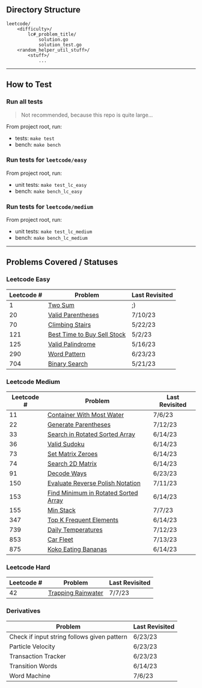 ## Directory Structure
    leetcode/
        <difficulty>/
            lc#_problem_title/
                solution.go
                solution_test.go
        <random_helper_util_stuff>/
            <stuff>/
                ...

--- 
## How to Test
### Run all tests
> Not recommended, because this repo is quite large...

From project root, run:
* tests: `make test`
* bench: `make bench`

### Run tests for `leetcode/easy` 
From project root, run: 
* unit tests: `make test_lc_easy`
* bench: `make bench_lc_easy`

### Run tests for `leetcode/medium` 
From project root, run:
* unit tests: `make test_lc_medium`
* bench: `make bench_lc_medium`

---
## Problems Covered / Statuses 

### Leetcode Easy
| Leetcode # | Problem                                                                                       | Last Revisited |
|------------|-----------------------------------------------------------------------------------------------|----------------|
| 1          | [Two Sum](https://leetcode.com/problems/two-sum/)                                             | ;)             | 
| 20         | [Valid Parentheses](https://leetcode.com/problems/valid-parentheses/)                         | 7/10/23        |
| 70         | [Climbing Stairs](https://leetcode.com/problems/climbing-stairs/)                             | 5/22/23        |
| 121        | [Best Time to Buy Sell Stock](https://leetcode.com/problems/best-time-to-buy-and-sell-stock/) | 5/2/23         |
| 125        | [Valid Palindrome](https://leetcode.com/problems/valid-palindrome/)                           | 5/16/23        |
| 290        | [Word Pattern](https://leetcode.com/problems/word-pattern/)                                   | 6/23/23        |
| 704        | [Binary Search](https://leetcode.com/problems/binary-search/)                                 | 5/21/23        |

### Leetcode Medium
| Leetcode # | Problem                                                                                                     | Last Revisited |
|------------|-------------------------------------------------------------------------------------------------------------|----------------|
| 11         | [Container With Most Water](https://leetcode.com/problems/container-with-most-water/)                       | 7/6/23         |
| 22         | [Generate Parentheses](https://leetcode.com/problems/generate-parentheses/)                                 | 7/12/23        |
| 33         | [Search in Rotated Sorted Array](https://leetcode.com/problems/search-in-rotated-sorted-array/)             | 6/14/23        |
| 36         | [Valid Sudoku](https://leetcode.com/problems/valid-sudoku/)                                                 | 6/14/23        |
| 73         | [Set Matrix Zeroes](https://leetcode.com/problems/set-matrix-zeroes/)                                       | 6/14/23        |
| 74         | [Search 2D Matrix](https://leetcode.com/problems/search-a-2d-matrix/)                                       | 6/14/23        |
| 91         | [Decode Ways](https://leetcode.com/problems/decode-ways/)                                                   | 6/23/23        |
| 150        | [Evaluate Reverse Polish Notation](https://leetcode.com/problems/evaluate-reverse-polish-notation/)         | 7/11/23        |
| 153        | [Find Minimum in Rotated Sorted Array](https://leetcode.com/problems/find-minimum-in-rotated-sorted-array/) | 6/14/23        |
| 155        | [Min Stack](https://leetcode.com/problems/min-stack/)                                                       | 7/7/23         |
| 347        | [Top K Frequent Elements](https://leetcode.com/problems/top-k-frequent-elements/)                           | 6/14/23        |
| 739        | [Daily Temperatures](https://leetcode.com/problems/daily-temperatures/)                                     | 7/12/23        |
| 853        | [Car Fleet](https://leetcode.com/problems/car-fleet/)                                                       | 7/13/23        |
| 875        | [Koko Eating Bananas](https://leetcode.com/problems/koko-eating-bananas/)                                   | 6/14/23        |

### Leetcode Hard
| Leetcode # | Problem                                                                   | Last Revisited |
|------------|---------------------------------------------------------------------------|----------------|
| 42         | [Trapping Rainwater](https://leetcode.com/problems/trapping-rain-water/)  | 7/7/23         |

### Derivatives
| Problem                                     | Last Revisited | 
|---------------------------------------------|----------------|
| Check if input string follows given pattern | 6/23/23        |
| Particle Velocity                           | 6/23/23        |
| Transaction Tracker                         | 6/23/23        |
| Transition Words                            | 6/14/23        |
| Word Machine                                | 7/6/23         |